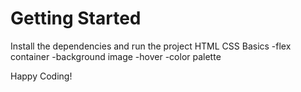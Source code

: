 # Getting Started
Install the dependencies and run the project
HTML CSS Basics
-flex container
-background image
-hover
-color palette


Happy Coding!